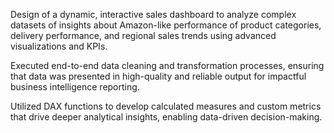 Design of a dynamic, interactive sales dashboard to analyze complex datasets of insights about Amazon-like performance of product categories, delivery performance, and regional sales trends using advanced visualizations and KPIs.

Executed end-to-end data cleaning and transformation processes, ensuring that data was presented in high-quality and reliable output for impactful business intelligence reporting.

Utilized DAX functions to develop calculated measures and custom metrics that drive deeper analytical insights, enabling data-driven decision-making.
